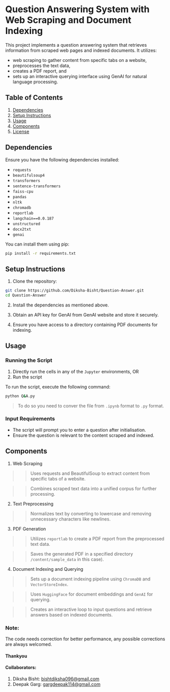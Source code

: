# Question Answering System with Web Scraping and Document Indexing

This project implements a question answering system that retrieves information from scraped web pages and indexed documents. 
It utilizes:
- web scraping to gather content from specific tabs on a website, 
- preprocesses the text data, 
- creates a PDF report, and 
- sets up an interactive querying interface using GenAI for natural language processing.

## Table of Contents

1. [Dependencies](#dependencies)
2. [Setup Instructions](#setup-instructions)
3. [Usage](#usage)
4. [Components](#components)
5. [License](#license)

## Dependencies

Ensure you have the following dependencies installed:
- `requests`
- `beautifulsoup4`
- `transformers`
- `sentence-transformers`
- `faiss-cpu`
- `pandas`
- `nltk`
- `chromadb`
- `reportlab`
- `langchain==0.0.187`
- `unstructured`
- `docx2txt`
- `genai`

You can install them using pip:

```bash
pip install -r requirements.txt
```

## Setup Instructions

1. Clone the repository:
```bash
git clone https://github.com/Diksha-Bisht/Question-Answer.git
cd Question-Answer
```

2. Install the dependencies as mentioned above.

3. Obtain an API key for GenAI from GenAI website and store it securely.

4. Ensure you have access to a directory containing PDF documents for indexing.

## Usage

### Running the Script
1. Directly run the cells in any of the `Jupyter` environments, OR
2. Run the script

To run the script, execute the following command:

```bash
python Q&A.py
```

> To do so you need to conver the file from `.ipynb` format to `.py` format.

### Input Requirements
- The script will prompt you to enter a question after initialisation.
- Ensure the question is relevant to the content scraped and indexed.


## Components

1. Web Scraping

>> Uses requests and BeautifulSoup to extract content from specific tabs of a website.

>>Combines scraped text data into a unified corpus for further processing.

2. Text Preprocessing

>> Normalizes text by converting to lowercase and removing unnecessary characters like newlines.

3. PDF Generation

>> Utilizes `reportlab` to create a PDF report from the preprocessed text data.

>> Saves the generated PDF in a specified directory `/content/sample_data` in this case).

4. Document Indexing and Querying

>> Sets up a document indexing pipeline using `ChromaDB` and `VectorStoreIndex`.

>> Uses `HuggingFace` for document embeddings and `GenAI` for querying.

>> Creates an interactive loop to input questions and retrieve answers based on indexed documents.



### Note:
The code needs correction for better performance, any possible corrections are always welcomed.

#### Thankyou

#### Collaborators:
1. Diksha Bisht: [bishtdiksha096@gmail.com](mailto:bishtdiksha096@gmail.com)
2. Deepak Garg: [gargdeepak114@gmail.com](mailto:gargdeepak114@gmail.com)
